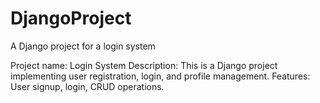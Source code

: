 # DjangoProject
A Django project for a login system

Project name: Login System
Description: This is a Django project implementing user registration, login, and profile management.
Features: User signup, login, CRUD operations.
